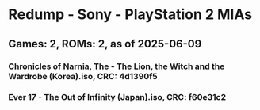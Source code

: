 # Redump - Sony - PlayStation 2 MIAs
## Games: 2, ROMs: 2, as of 2025-06-09

### Chronicles of Narnia, The - The Lion, the Witch and the Wardrobe (Korea).iso, CRC: 4d1390f5
### Ever 17 - The Out of Infinity (Japan).iso, CRC: f60e31c2
